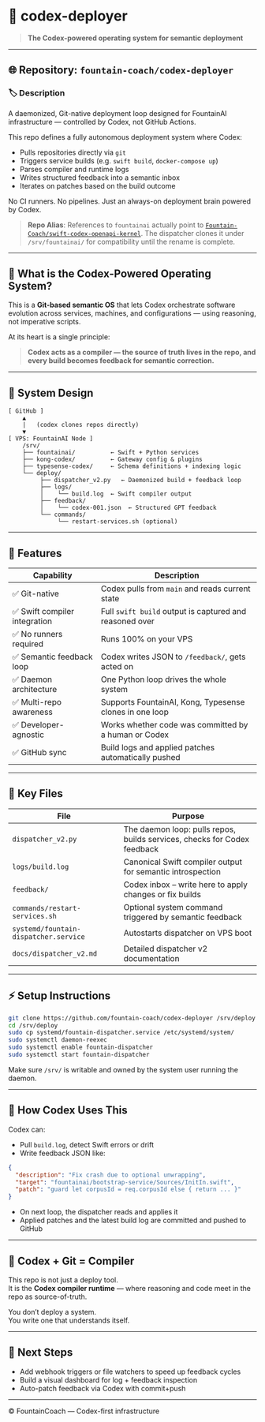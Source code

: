 # 🧠 codex-deployer

> **The Codex-powered operating system for semantic deployment**

---

## 🌐 Repository: `fountain-coach/codex-deployer`

### 🏷️ Description

A daemonized, Git-native deployment loop designed for FountainAI infrastructure — controlled by Codex, not GitHub Actions.

This repo defines a fully autonomous deployment system where Codex:
- Pulls repositories directly via `git`
- Triggers service builds (e.g. `swift build`, `docker-compose up`)
- Parses compiler and runtime logs
- Writes structured feedback into a semantic inbox
- Iterates on patches based on the build outcome

No CI runners. No pipelines. Just an always-on deployment brain powered by Codex.

> **Repo Alias**: References to `fountainai` actually point to
> [`Fountain-Coach/swift-codex-openapi-kernel`](https://github.com/Fountain-Coach/swift-codex-openapi-kernel).
> The dispatcher clones it under `/srv/fountainai/` for compatibility until the
> rename is complete.

---

## 🧠 What is the Codex-Powered Operating System?

This is a **Git-based semantic OS** that lets Codex orchestrate software evolution across services, machines, and configurations — using reasoning, not imperative scripts.

At its heart is a single principle:

> **Codex acts as a compiler — the source of truth lives in the repo, and every build becomes feedback for semantic correction.**

---

## 🧩 System Design

```
[ GitHub ]
    ▲
    |   (codex clones repos directly)
    ▼
[ VPS: FountainAI Node ]
    /srv/
    ├── fountainai/          ← Swift + Python services
    ├── kong-codex/          ← Gateway config & plugins
    ├── typesense-codex/     ← Schema definitions + indexing logic
    └── deploy/
         ├── dispatcher_v2.py   ← Daemonized build + feedback loop
         ├── logs/
         │    └── build.log  ← Swift compiler output
         ├── feedback/
         │    └── codex-001.json  ← Structured GPT feedback
         └── commands/
              └── restart-services.sh (optional)
```

---

## 🚀 Features

| Capability | Description |
|------------|-------------|
| ✅ Git-native | Codex pulls from `main` and reads current state |
| ✅ Swift compiler integration | Full `swift build` output is captured and reasoned over |
| ✅ No runners required | Runs 100% on your VPS |
| ✅ Semantic feedback loop | Codex writes JSON to `/feedback/`, gets acted on |
| ✅ Daemon architecture | One Python loop drives the whole system |
| ✅ Multi-repo awareness | Supports FountainAI, Kong, Typesense clones in one loop |
| ✅ Developer-agnostic | Works whether code was committed by a human or Codex |
| ✅ GitHub sync | Build logs and applied patches automatically pushed |

---

## 📂 Key Files

| File | Purpose |
|------|---------|
| `dispatcher_v2.py` | The daemon loop: pulls repos, builds services, checks for Codex feedback |
| `logs/build.log` | Canonical Swift compiler output for semantic introspection |
| `feedback/` | Codex inbox – write here to apply changes or fix builds |
| `commands/restart-services.sh` | Optional system command triggered by semantic feedback |
| `systemd/fountain-dispatcher.service` | Autostarts dispatcher on VPS boot |
| `docs/dispatcher_v2.md` | Detailed dispatcher v2 documentation |

---

## ⚡ Setup Instructions

```bash
git clone https://github.com/fountain-coach/codex-deployer /srv/deploy
cd /srv/deploy
sudo cp systemd/fountain-dispatcher.service /etc/systemd/system/
sudo systemctl daemon-reexec
sudo systemctl enable fountain-dispatcher
sudo systemctl start fountain-dispatcher
```

Make sure `/srv/` is writable and owned by the system user running the daemon.

---

## 🧠 How Codex Uses This

Codex can:

- Pull `build.log`, detect Swift errors or drift
- Write feedback JSON like:

```json
{
  "description": "Fix crash due to optional unwrapping",
  "target": "fountainai/bootstrap-service/Sources/InitIn.swift",
  "patch": "guard let corpusId = req.corpusId else { return ... }"
}
```

- On next loop, the dispatcher reads and applies it
- Applied patches and the latest build log are committed and pushed to GitHub

---

## 🧠 Codex + Git = Compiler

This repo is not just a deploy tool.  
It is the **Codex compiler runtime** — where reasoning and code meet in the repo as source-of-truth.

You don’t deploy a system.  
You write one that understands itself.

---

## 🏁 Next Steps

- Add webhook triggers or file watchers to speed up feedback cycles
- Build a visual dashboard for log + feedback inspection
- Auto-patch feedback via Codex with commit+push

---

© FountainCoach — Codex-first infrastructure
